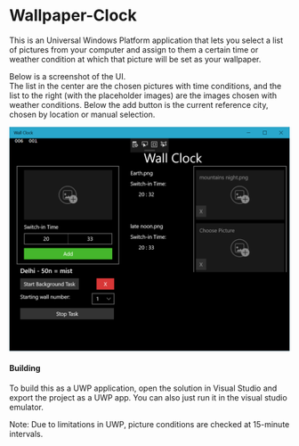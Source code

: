 # Wallpaper-Clock
This is an Universal Windows Platform application that lets you select a list of pictures from your computer and assign to them a certain time or weather condition at which that picture will be set as your wallpaper.

Below is a screenshot of the UI.<br />
The list in the center are the chosen pictures with time conditions, and the list to the right (with the placeholder images) are the images chosen with weather conditions. Below the add button is the current reference city, chosen by location or manual selection.

![wall-clock-screenshot](Screenshots/wallclock_snap.PNG)

#### Building
To build this as a UWP application, open the solution in Visual Studio and export the project as a UWP app. You can also just run it in the visual studio emulator.




Note: Due to limitations in UWP, picture conditions are checked at 15-minute intervals.
